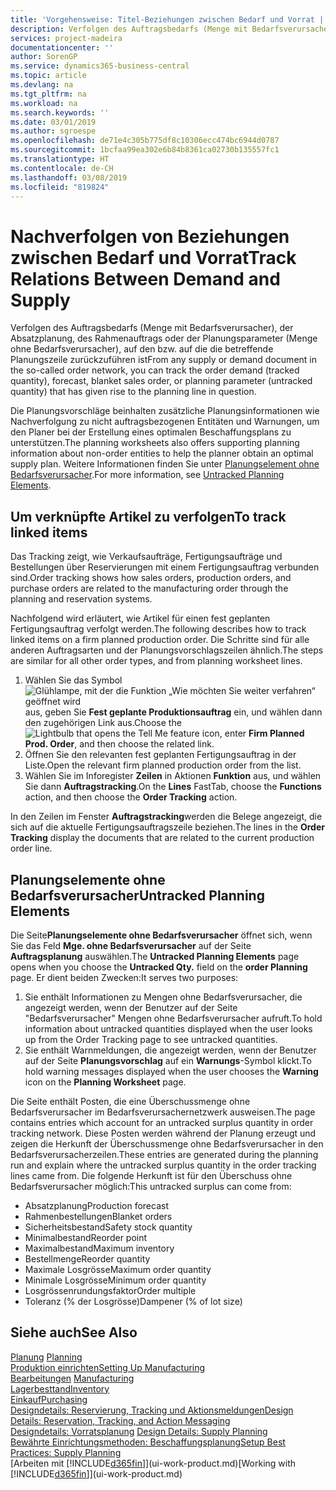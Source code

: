 ```yaml
---
title: 'Vorgehensweise: Titel-Beziehungen zwischen Bedarf und Vorrat | Microsoft Docs'
description: Verfolgen des Auftragsbedarfs (Menge mit Bedarfsverursacher), der Absatzplanung, des Rahmenauftrags oder der Planungsparameter (Menge ohne Bedarfsverursacher), auf den bzw. auf die die betreffende Planungszeile zurückzuführen ist
services: project-madeira
documentationcenter: ''
author: SorenGP
ms.service: dynamics365-business-central
ms.topic: article
ms.devlang: na
ms.tgt_pltfrm: na
ms.workload: na
ms.search.keywords: ''
ms.date: 03/01/2019
ms.author: sgroespe
ms.openlocfilehash: de71e4c305b775df8c10306ecc474bc6944d0787
ms.sourcegitcommit: 1bcfaa99ea302e6b84b8361ca02730b135557fc1
ms.translationtype: HT
ms.contentlocale: de-CH
ms.lasthandoff: 03/08/2019
ms.locfileid: "819824"
---
```

# <a name="track-relations-between-demand-and-supply"></a><span data-ttu-id="fd37b-103">Nachverfolgen von Beziehungen zwischen Bedarf und Vorrat</span><span class="sxs-lookup"><span data-stu-id="fd37b-103">Track Relations Between Demand and Supply</span></span>
<span data-ttu-id="fd37b-104">Verfolgen des Auftragsbedarfs (Menge mit Bedarfsverursacher), der Absatzplanung, des Rahmenauftrags oder der Planungsparameter (Menge ohne Bedarfsverursacher), auf den bzw. auf die die betreffende Planungszeile zurückzuführen ist</span><span class="sxs-lookup"><span data-stu-id="fd37b-104">From any supply or demand document in the so-called order network, you can track the order demand (tracked quantity), forecast, blanket sales order, or planning parameter (untracked quantity) that has given rise to the planning line in question.</span></span>

<span data-ttu-id="fd37b-105">Die Planungsvorschläge beinhalten zusätzliche Planungsinformationen wie  Nachverfolgung zu nicht auftragsbezogenen Entitäten und  Warnungen, um den Planer bei der Erstellung eines optimalen Beschaffungsplans zu unterstützen.</span><span class="sxs-lookup"><span data-stu-id="fd37b-105">The planning worksheets also offers supporting planning information about non-order entities to help the planner obtain an optimal supply plan.</span></span> <span data-ttu-id="fd37b-106">Weitere Informationen finden Sie unter [Planungselement ohne Bedarfsverursacher](production-how-track-demand-supply.md#untracked-planning-elements).</span><span class="sxs-lookup"><span data-stu-id="fd37b-106">For more information, see [Untracked Planning Elements](production-how-track-demand-supply.md#untracked-planning-elements).</span></span>

## <a name="to-track-linked-items"></a><span data-ttu-id="fd37b-107">Um verknüpfte Artikel zu verfolgen</span><span class="sxs-lookup"><span data-stu-id="fd37b-107">To track linked items</span></span>
<span data-ttu-id="fd37b-108">Das Tracking zeigt, wie Verkaufsaufträge, Fertigungsaufträge und Bestellungen über Reservierungen mit einem Fertigungsauftrag verbunden sind.</span><span class="sxs-lookup"><span data-stu-id="fd37b-108">Order tracking shows how sales orders, production orders, and purchase orders are related to the manufacturing order through the planning and reservation systems.</span></span>

<span data-ttu-id="fd37b-109">Nachfolgend wird erläutert, wie Artikel für einen fest geplanten Fertigungsauftrag verfolgt werden.</span><span class="sxs-lookup"><span data-stu-id="fd37b-109">The following describes how to track linked items on a firm planned production order.</span></span> <span data-ttu-id="fd37b-110">Die Schritte sind für alle anderen Auftragsarten und der Planungsvorschlagszeilen ähnlich.</span><span class="sxs-lookup"><span data-stu-id="fd37b-110">The steps are similar for all other order types, and from planning worksheet lines.</span></span>

1. <span data-ttu-id="fd37b-111">Wählen Sie das Symbol ![Glühlampe, mit der die Funktion „Wie möchten Sie weiter verfahren“ geöffnet wird](media/ui-search/search_small.png "Wie möchten Sie weiter verfahren?") aus, geben Sie **Fest geplante Produktionsauftrag** ein, und wählen dann den zugehörigen Link aus.</span><span class="sxs-lookup"><span data-stu-id="fd37b-111">Choose the ![Lightbulb that opens the Tell Me feature](media/ui-search/search_small.png "Tell me what you want to do") icon, enter **Firm Planned Prod. Order**, and then choose the related link.</span></span>
2. <span data-ttu-id="fd37b-112">Öffnen Sie den relevanten fest geplanten Fertigungsauftrag in der Liste.</span><span class="sxs-lookup"><span data-stu-id="fd37b-112">Open the relevant firm planned production order from the list.</span></span>
3. <span data-ttu-id="fd37b-113">Wählen Sie im Inforegister **Zeilen** in Aktionen **Funktion** aus, und wählen Sie dann **Auftragstracking**.</span><span class="sxs-lookup"><span data-stu-id="fd37b-113">On the **Lines** FastTab, choose the **Functions** action, and then choose the **Order Tracking** action.</span></span>

<span data-ttu-id="fd37b-114">In den Zeilen im Fenster **Auftragstracking**werden die Belege angezeigt, die sich auf die aktuelle Fertigungsauftragszeile beziehen.</span><span class="sxs-lookup"><span data-stu-id="fd37b-114">The lines in the **Order Tracking** display the documents that are related to the current production order line.</span></span>

## <a name="untracked-planning-elements"></a><span data-ttu-id="fd37b-115">Planungselemente ohne Bedarfsverursacher</span><span class="sxs-lookup"><span data-stu-id="fd37b-115">Untracked Planning Elements</span></span>
<span data-ttu-id="fd37b-116">Die Seite**Planungselemente ohne Bedarfsverursacher** öffnet sich, wenn Sie das Feld **Mge. ohne Bedarfsverursacher** auf der Seite **Auftragsplanung** auswählen.</span><span class="sxs-lookup"><span data-stu-id="fd37b-116">The **Untracked Planning Elements** page opens when you choose the **Untracked Qty.** field on the **order Planning** page.</span></span> <span data-ttu-id="fd37b-117">Er dient beiden Zwecken:</span><span class="sxs-lookup"><span data-stu-id="fd37b-117">It serves two purposes:</span></span>

1. <span data-ttu-id="fd37b-118">Sie enthält Informationen zu Mengen ohne Bedarfsverursacher, die angezeigt werden, wenn der Benutzer auf der Seite "Bedarfsverursacher" Mengen ohne Bedarfsverursacher aufruft.</span><span class="sxs-lookup"><span data-stu-id="fd37b-118">To hold information about untracked quantities displayed when the user looks up from the Order Tracking page to see untracked quantities.</span></span>
2. <span data-ttu-id="fd37b-119">Sie enthält Warnmeldungen, die angezeigt werden, wenn der Benutzer auf der Seite **Planungsvorschlag** auf ein **Warnungs**-Symbol klickt.</span><span class="sxs-lookup"><span data-stu-id="fd37b-119">To hold warning messages displayed when the user chooses the **Warning** icon on the **Planning Worksheet** page.</span></span>

<span data-ttu-id="fd37b-120">Die Seite enthält Posten, die eine Überschussmenge ohne Bedarfsverursacher im Bedarfsverursachernetzwerk ausweisen.</span><span class="sxs-lookup"><span data-stu-id="fd37b-120">The page contains entries which account for an untracked surplus quantity in order tracking network.</span></span> <span data-ttu-id="fd37b-121">Diese Posten werden während der Planung erzeugt und zeigen die Herkunft der Überschussmenge ohne Bedarfsverursacher in den Bedarfsverursacherzeilen.</span><span class="sxs-lookup"><span data-stu-id="fd37b-121">These entries are generated during the planning run and explain where the untracked surplus quantity in the order tracking lines came from.</span></span> <span data-ttu-id="fd37b-122">Die folgende Herkunft ist für den Überschuss ohne Bedarfsverursacher möglich:</span><span class="sxs-lookup"><span data-stu-id="fd37b-122">This untracked surplus can come from:</span></span>

- <span data-ttu-id="fd37b-123">Absatzplanung</span><span class="sxs-lookup"><span data-stu-id="fd37b-123">Production forecast</span></span>
- <span data-ttu-id="fd37b-124">Rahmenbestellungen</span><span class="sxs-lookup"><span data-stu-id="fd37b-124">Blanket orders</span></span>
- <span data-ttu-id="fd37b-125">Sicherheitsbestand</span><span class="sxs-lookup"><span data-stu-id="fd37b-125">Safety stock quantity</span></span>
- <span data-ttu-id="fd37b-126">Minimalbestand</span><span class="sxs-lookup"><span data-stu-id="fd37b-126">Reorder point</span></span>
- <span data-ttu-id="fd37b-127">Maximalbestand</span><span class="sxs-lookup"><span data-stu-id="fd37b-127">Maximum inventory</span></span>
- <span data-ttu-id="fd37b-128">Bestellmenge</span><span class="sxs-lookup"><span data-stu-id="fd37b-128">Reorder quantity</span></span>
- <span data-ttu-id="fd37b-129">Maximale Losgrösse</span><span class="sxs-lookup"><span data-stu-id="fd37b-129">Maximum order quantity</span></span>
- <span data-ttu-id="fd37b-130">Minimale Losgrösse</span><span class="sxs-lookup"><span data-stu-id="fd37b-130">Minimum order quantity</span></span>
- <span data-ttu-id="fd37b-131">Losgrössenrundungsfaktor</span><span class="sxs-lookup"><span data-stu-id="fd37b-131">Order multiple</span></span>
- <span data-ttu-id="fd37b-132">Toleranz (% der Losgrösse)</span><span class="sxs-lookup"><span data-stu-id="fd37b-132">Dampener (% of lot size)</span></span>

## <a name="see-also"></a><span data-ttu-id="fd37b-133">Siehe auch</span><span class="sxs-lookup"><span data-stu-id="fd37b-133">See Also</span></span>  
<span data-ttu-id="fd37b-134">[Planung](production-planning.md) </span><span class="sxs-lookup"><span data-stu-id="fd37b-134">[Planning](production-planning.md) </span></span>  
[<span data-ttu-id="fd37b-135">Produktion einrichten</span><span class="sxs-lookup"><span data-stu-id="fd37b-135">Setting Up Manufacturing</span></span>](production-configure-production-processes.md)  
<span data-ttu-id="fd37b-136">[Bearbeitungen](production-manage-manufacturing.md)  </span><span class="sxs-lookup"><span data-stu-id="fd37b-136">[Manufacturing](production-manage-manufacturing.md)  </span></span>  
[<span data-ttu-id="fd37b-137">Lagerbesttand</span><span class="sxs-lookup"><span data-stu-id="fd37b-137">Inventory</span></span>](inventory-manage-inventory.md)  
[<span data-ttu-id="fd37b-138">Einkauf</span><span class="sxs-lookup"><span data-stu-id="fd37b-138">Purchasing</span></span>](purchasing-manage-purchasing.md)  
[<span data-ttu-id="fd37b-139">Designdetails: Reservierung, Tracking und Aktionsmeldungen</span><span class="sxs-lookup"><span data-stu-id="fd37b-139">Design Details: Reservation, Tracking, and Action Messaging</span></span>](design-details-reservation-order-tracking-and-action-messaging.md)  
<span data-ttu-id="fd37b-140">[Designdetails: Vorratsplanung](design-details-supply-planning.md) </span><span class="sxs-lookup"><span data-stu-id="fd37b-140">[Design Details: Supply Planning](design-details-supply-planning.md) </span></span>  
[<span data-ttu-id="fd37b-141">Bewährte Einrichtungsmethoden: Beschaffungsplanung</span><span class="sxs-lookup"><span data-stu-id="fd37b-141">Setup Best Practices: Supply Planning</span></span>](setup-best-practices-supply-planning.md)  
<span data-ttu-id="fd37b-142">[Arbeiten mit [!INCLUDE[d365fin](includes/d365fin_md.md)]](ui-work-product.md)</span><span class="sxs-lookup"><span data-stu-id="fd37b-142">[Working with [!INCLUDE[d365fin](includes/d365fin_md.md)]](ui-work-product.md)</span></span>
